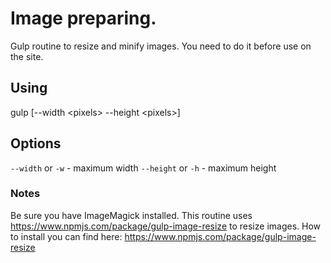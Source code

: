 # Image preparing.

Gulp routine to resize and minify images.
You need to do it before use on the site.

## Using

gulp [--width &lt;pixels&gt; --height &lt;pixels&gt;]

## Options

`--width` or `-w` - maximum width
`--height` or `-h` - maximum height

### Notes

Be sure you have ImageMagick installed. This routine uses https://www.npmjs.com/package/gulp-image-resize to resize images.
How to install you can find here: https://www.npmjs.com/package/gulp-image-resize
